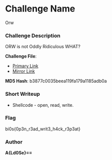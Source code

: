 # Challenge Name

Orw

### Challenge Description

ORW is not Oddly Ridiculous WHAT?

**Challenge File**:
+ [Primary Link](https://drive.google.com/file/d/1ztn5zOZ78xxmDiI-Lzc02lHuSPU9-Rwf/view?usp=sharing)
+ [Mirror Link](https://mega.nz/file/EH9RhTDJ#iqhPzzKeI1ZQC5m3Rjw3x7KqthVQV6RMSFXjTGETWlU)

**MD5 Hash**: b3877c0035beea119fa179a1185adb0a

### Short Writeup

+  Shellcode - open, read, write.

### Flag

bi0s{0p3n_r3ad_writ3_h4ck_r3p3at}

### Author

**A{Ld0Se}==**